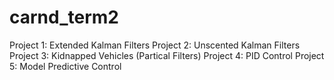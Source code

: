 # carnd_term2
Project 1: Extended Kalman Filters
Project 2: Unscented Kalman Filters
Project 3: Kidnapped Vehicles (Partical Filters)
Project 4: PID Control
Project 5: Model Predictive Control

